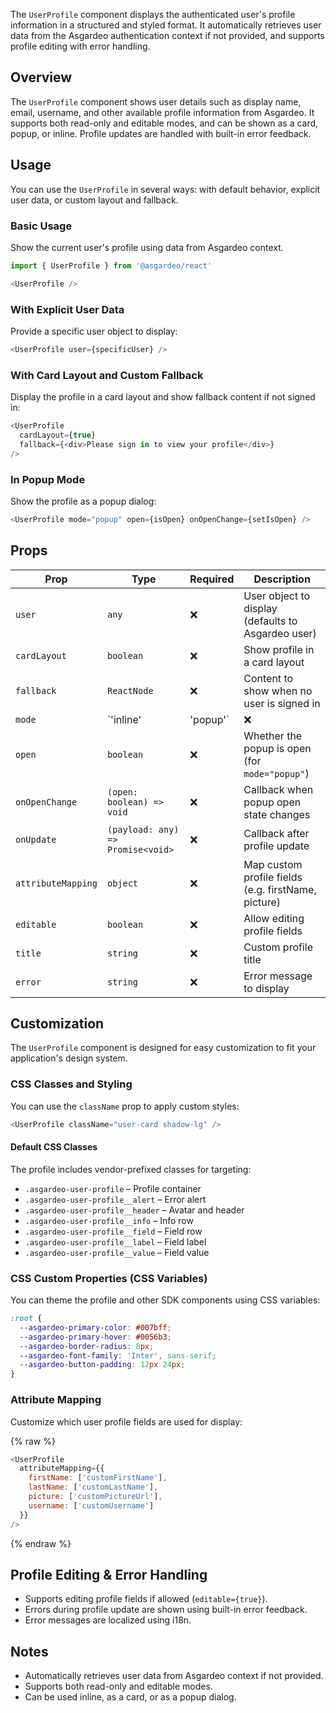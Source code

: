 The `UserProfile` component displays the authenticated user's profile information in a structured and styled format. It automatically retrieves user data from the Asgardeo authentication context if not provided, and supports profile editing with error handling.

## Overview

The `UserProfile` component shows user details such as display name, email, username, and other available profile information from Asgardeo. It supports both read-only and editable modes, and can be shown as a card, popup, or inline. Profile updates are handled with built-in error feedback.

## Usage

You can use the `UserProfile` in several ways: with default behavior, explicit user data, or custom layout and fallback.

### Basic Usage

Show the current user's profile using data from Asgardeo context.

```javascript title="UserProfile Example"
import { UserProfile } from '@asgardeo/react'

<UserProfile />
```

### With Explicit User Data

Provide a specific user object to display:

```javascript title="Explicit User"
<UserProfile user={specificUser} />
```

### With Card Layout and Custom Fallback

Display the profile in a card layout and show fallback content if not signed in:

```javascript title="Card Layout & Fallback"
<UserProfile
  cardLayout={true}
  fallback={<div>Please sign in to view your profile</div>}
/>
```

### In Popup Mode

Show the profile as a popup dialog:

```javascript title="Popup Mode"
<UserProfile mode="popup" open={isOpen} onOpenChange={setIsOpen} />
```

## Props

<!-- markdownlint-disable MD056 -->
| Prop             | Type        | Required | Description                                         |
|------------------|-------------|----------|-----------------------------------------------------|
| `user`           | `any`       | ❌       | User object to display (defaults to Asgardeo user)  |
| `cardLayout`     | `boolean`   | ❌       | Show profile in a card layout                       |
| `fallback`       | `ReactNode` | ❌       | Content to show when no user is signed in           |
| `mode`           | `'inline' | 'popup'` | ❌ | Display mode for the profile (inline or popup)      |
| `open`           | `boolean`   | ❌       | Whether the popup is open (for `mode="popup"`)      |
| `onOpenChange`   | `(open: boolean) => void` | ❌ | Callback when popup open state changes              |
| `onUpdate`       | `(payload: any) => Promise<void>` | ❌ | Callback after profile update                       |
| `attributeMapping` | `object`  | ❌       | Map custom profile fields (e.g. firstName, picture) |
| `editable`       | `boolean`   | ❌       | Allow editing profile fields                        |
| `title`          | `string`    | ❌       | Custom profile title                                |
| `error`          | `string`    | ❌       | Error message to display                            |
<!-- markdownlint-enable MD056 -->

## Customization

The `UserProfile` component is designed for easy customization to fit your application's design system.

### CSS Classes and Styling

You can use the `className` prop to apply custom styles:

```javascript
<UserProfile className="user-card shadow-lg" />
```

#### Default CSS Classes

The profile includes vendor-prefixed classes for targeting:

- `.asgardeo-user-profile` – Profile container
- `.asgardeo-user-profile__alert` – Error alert
- `.asgardeo-user-profile__header` – Avatar and header
- `.asgardeo-user-profile__info` – Info row
- `.asgardeo-user-profile__field` – Field row
- `.asgardeo-user-profile__label` – Field label
- `.asgardeo-user-profile__value` – Field value

### CSS Custom Properties (CSS Variables)

You can theme the profile and other SDK components using CSS variables:

```css
:root {
  --asgardeo-primary-color: #007bff;
  --asgardeo-primary-hover: #0056b3;
  --asgardeo-border-radius: 8px;
  --asgardeo-font-family: 'Inter', sans-serif;
  --asgardeo-button-padding: 12px 24px;
}
```

### Attribute Mapping

Customize which user profile fields are used for display:

{% raw %}

```javascript
<UserProfile
  attributeMapping={{
    firstName: ['customFirstName'],
    lastName: ['customLastName'],
    picture: ['customPictureUrl'],
    username: ['customUsername']
  }}
/>
```

{% endraw %}

## Profile Editing & Error Handling

- Supports editing profile fields if allowed (`editable={true}`).
- Errors during profile update are shown using built-in error feedback.
- Error messages are localized using i18n.

## Notes

- Automatically retrieves user data from Asgardeo context if not provided.
- Supports both read-only and editable modes.
- Can be used inline, as a card, or as a popup dialog.
